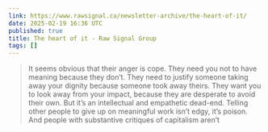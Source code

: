 ```yaml
---
link: https://www.rawsignal.ca/newsletter-archive/the-heart-of-it/
date: 2025-02-19 16:36 UTC
published: true
title: The heart of it - Raw Signal Group
tags: []
---
```


> It seems obvious that their anger is cope. They need you not to have meaning because they don’t. They need to justify someone taking away your dignity because someone took away theirs. They want you to look away from your impact, because they are desperate to avoid their own. But it’s an intellectual and empathetic dead-end. Telling other people to give up on meaningful work isn’t edgy, it’s poison. And people with substantive critiques of capitalism aren’t

